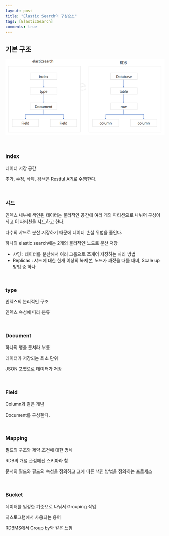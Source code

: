 ```yaml
---
layout: post
title: "Elastic Search의 구성요소"
tags: [ElasticSearch]
comments: true
---
```


## 기본 구조

![elk1.png](/assets/img/elk1.png)

<br>

### index

데이터 저장 공간

추가, 수정, 삭제, 검색은 Restful API로 수행한다.

<br>

### 샤드

인덱스 내부에 색인된 데이터는 물리적인 공간에 여러 개의 파티션으로 나뉘어 구성이 되고 이 파티션을 샤드하고 한다.

다수의 샤드로 분산 저장하기 때문에 데이터 손실 위험을 줄인다.

하나의 elastic search에는 2개의 물리적인 노드로 분산 저장

- 샤딩 : 데이터를 분산해서 여러 그룹으로 쪼개어 저장하는 처리 방법
- Replicas : 샤드에 대한 한개 이상의 복제본, 노드가 깨졌을 때를 대비, Scale up 방법 중 하나

<br>

### type

인덱스의 논리적인 구조

인덱스 속성에 따라 분류

<br>

### Document

하나의 행을 문서라 부름

데이터가 저장되는 최소 단위

JSON 포멧으로 데이터가 저장

<br>

### Field

Column과 같은 개념

Document를 구성한다.

<br>

### Mapping

필드의 구조와 제약 조건에 대한 명세

RDB의 개념 관점에선 스키마라 함

문서의 필드와 필드의 속성을 정의하고 그에 따른 색인 방법을 정의하는 프로세스

<br>

### Bucket

데이터를 일정한 기준으로 나눠서 Grouping 작업

히스토그램에서 사용되는 용어

RDBMS에서 Group by와 같은 느낌